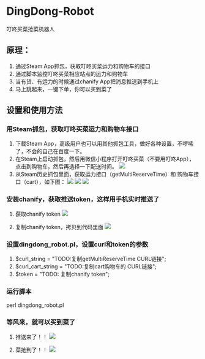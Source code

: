 # DingDong-Robot
叮咚买菜抢菜机器人

## 原理：
1. 通过Steam App抓包，获取叮咚买菜运力和购物车的接口
2. 通过脚本监控叮咚买菜相应站点的运力和购物车
3. 当有货、有运力的时候通过chanify App把消息推送到手机上
4. 马上跳起来，一键下单，你可以买到菜了

## 设置和使用方法

### 用Steam抓包，获取叮咚买菜运力和购物车接口
1. 下载Steam App，高级用户也可以用其他抓包工具，做好各种设置，不啰嗦了，不会的自己在百度一下。
2. 在Steam上启动抓包，然后用微信小程序打开叮咚买菜（不要用叮咚App），点击到购物车，然后再选择一下配送时间。
![](./images/s1.PNG)
3. 从Steam历史抓包里面，获取运力接口（getMultiReserveTime）和 购物车接口（cart），如下图：
![](./images/s2.PNG)
![](./images/s3.PNG)
![](./images/s4.PNG)

### 安装chanify，获取推送token，这样用手机实时推送了
1. 获取chanify token
![](./images/c1.PNG)

2. 复制chanify token，拷贝到代码里面
![](./images/c2.PNG)

### 设置dingdong_robot.pl，设置curl和token的参数
1. $curl_string = "TODO:复制getMultiReserveTime CURL链接";
2. $curl_cart_string = "TODO:复制cart购物车的 CURL链接";
3. $token = "TODO: 复制chanify token";

### 运行脚本
perl dingdong_robot.pl

### 等风来，就可以买到菜了
1. 推送来了！！
![](./images/c3.PNG)

2. 菜抢到了！！
![](./images/c4.PNG)

